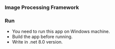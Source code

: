 ### Image Processing Framework

### Run
- You need to run this app on Windows machine.
- Build the app before running.
- Write in .net 8.0 version.
